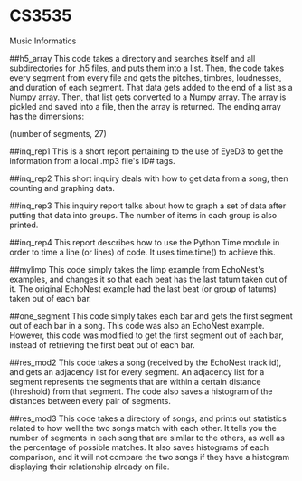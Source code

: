 # CS3535
Music Informatics

##h5_array
This code takes a directory and searches itself and all subdirectories for .h5 files, and puts them into a list.
Then, the code takes every segment from every file and gets the pitches, timbres, loudnesses, and duration of each segment.
That data gets added to the end of a list as a Numpy array.  Then, that list gets converted to a Numpy array.
The array is pickled and saved into a file, then the array is returned.  The ending array has the dimensions:

(number of segments, 27)

##inq_rep1
This is a short report pertaining to the use of EyeD3 to get the information from a local .mp3 file's ID# tags.

##inq_rep2
This short inquiry deals with how to get data from a song, then counting and graphing data.

##inq_rep3
This inquiry report talks about how to graph a set of data after putting that data into groups.
The number of items in each group is also printed.

##inq_rep4
This report describes how to use the Python Time module in order to time a line (or lines) of code.  It uses time.time() to
achieve this.

##mylimp
This code simply takes the limp example from EchoNest's examples, and changes it so that
each beat has the last tatum taken out of it.  The original EchoNest example had the last
beat (or group of tatums) taken out of each bar.

##one_segment
This code simply takes each bar and gets the first segment out of each bar in a song. This
code was also an EchoNest example.  However, this code was modified to get the first segment
out of each bar, instead of retrieving the first beat out of each bar.

##res_mod2
This code takes a song (received by the EchoNest track id), and gets an adjacency list for every segment.
An adjacency list for a segment represents the segments that are within a certain distance (threshold) from 
that segment.  The code also saves a histogram of the distances between every pair of segments.

##res_mod3
This code takes a directory of songs, and prints out statistics related to how well the two songs match with each other.
It tells you the number of segments in each song that are similar to the others, as well as the percentage of possible matches.
It also saves histograms of each comparison, and it will not compare the two songs if they have a histogram displaying their
relationship already on file.
